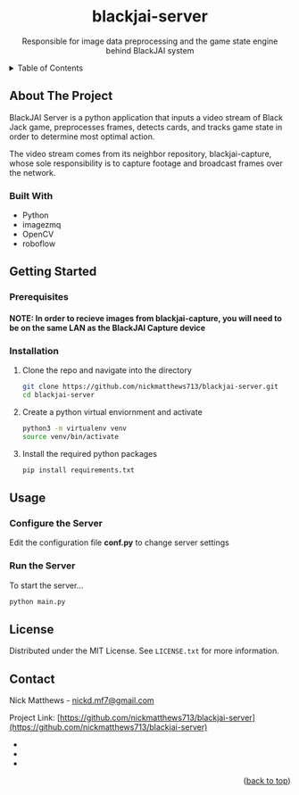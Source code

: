 <!-- PROJECT LOGO -->
<div align="center">
<h1 align="center">blackjai-server</h1>

  <p align="center">
    Responsible for image data preprocessing and the game state engine behind BlackJAI system
    <br />
  </p>
</div>



<!-- TABLE OF CONTENTS -->
<details>
  <summary>Table of Contents</summary>
  <ol>
    <li>
      <a href="#about-the-project">About The Project</a>
      <ul>
        <li><a href="#built-with">Built With</a></li>
      </ul>
    </li>
    <li>
      <a href="#getting-started">Getting Started</a>
      <ul>
        <li><a href="#prerequisites">Prerequisites</a></li>
        <li><a href="#installation">Installation</a></li>
      </ul>
    </li>
    <li><a href="#usage">Usage</a></li>
    <li><a href="#license">License</a></li>
    <li><a href="#contact">Contact</a></li>
    <li><a href="#acknowledgments">Acknowledgments</a></li>
  </ol>
</details>



<!-- ABOUT THE PROJECT -->
## About The Project

BlackJAI Server is a python application that inputs a video stream of Black Jack game, preprocesses frames, detects cards, and tracks game state in order to determine most optimal action.

The video stream comes from its neighbor repository, blackjai-capture, whose sole responsibility is to capture footage and broadcast frames over the network.

### Built With

* Python
* imagezmq
* OpenCV
* roboflow


<!-- GETTING STARTED -->
## Getting Started

### Prerequisites

#### NOTE: In order to recieve images from blackjai-capture, you will need to be on the same LAN as the BlackJAI Capture device

### Installation

1. Clone the repo and navigate into the directory
   ```sh
   git clone https://github.com/nickmatthews713/blackjai-server.git
   cd blackjai-server
   ```
3. Create a python virtual enviornment and activate
   ```sh
   python3 -m virtualenv venv
   source venv/bin/activate
   ```
4. Install the required python packages
   ```sh
   pip install requirements.txt
   ```

<!-- USAGE EXAMPLES -->
## Usage

### Configure the Server

Edit the configuration file **conf.py** to change server settings

### Run the Server

To start the server...
```sh
python main.py
```

<!-- LICENSE -->
## License

Distributed under the MIT License. See `LICENSE.txt` for more information.


<!-- CONTACT -->
## Contact

Nick Matthews - nickd.mf7@gmail.com  

Project Link: [https://github.com/nickmatthews713/blackjai-server](https://github.com/nickmatthews713/blackjai-server)

* []()
* []()
* []()

<p align="right">(<a href="#top">back to top</a>)</p>
